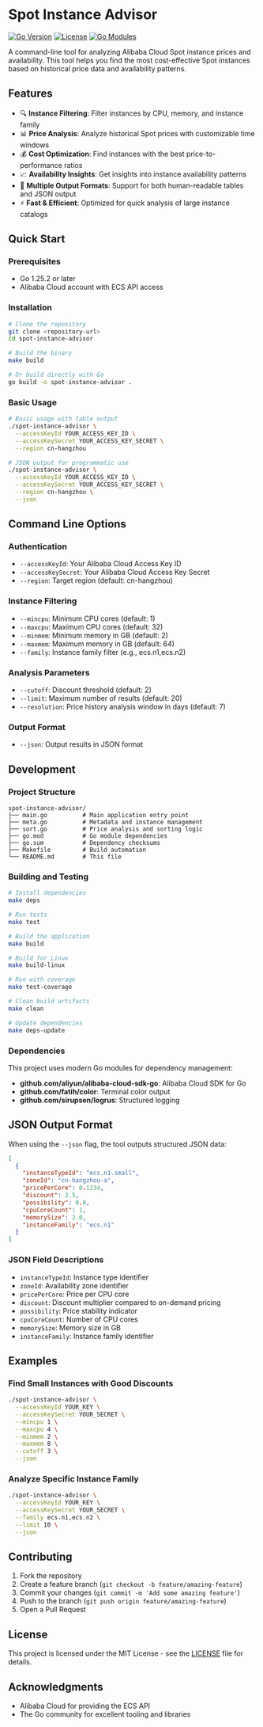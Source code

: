 # Spot Instance Advisor

[![Go Version](https://img.shields.io/badge/Go-1.25.2-blue.svg)](https://golang.org/)
[![License](https://img.shields.io/badge/License-MIT-green.svg)](LICENSE)
[![Go Modules](https://img.shields.io/badge/Go%20Modules-Enabled-blue.svg)](go.mod)

A command-line tool for analyzing Alibaba Cloud Spot instance prices and availability. This tool helps you find the most cost-effective Spot instances based on historical price data and availability patterns.

## Features

- 🔍 **Instance Filtering**: Filter instances by CPU, memory, and instance family
- 📊 **Price Analysis**: Analyze historical Spot prices with customizable time windows
- 💰 **Cost Optimization**: Find instances with the best price-to-performance ratios
- 📈 **Availability Insights**: Get insights into instance availability patterns
- 🎯 **Multiple Output Formats**: Support for both human-readable tables and JSON output
- ⚡ **Fast & Efficient**: Optimized for quick analysis of large instance catalogs

## Quick Start

### Prerequisites

- Go 1.25.2 or later
- Alibaba Cloud account with ECS API access

### Installation

```bash
# Clone the repository
git clone <repository-url>
cd spot-instance-advisor

# Build the binary
make build

# Or build directly with Go
go build -o spot-instance-advisor .
```

### Basic Usage

```bash
# Basic usage with table output
./spot-instance-advisor \
  --accessKeyId YOUR_ACCESS_KEY_ID \
  --accessKeySecret YOUR_ACCESS_KEY_SECRET \
  --region cn-hangzhou

# JSON output for programmatic use
./spot-instance-advisor \
  --accessKeyId YOUR_ACCESS_KEY_ID \
  --accessKeySecret YOUR_ACCESS_KEY_SECRET \
  --region cn-hangzhou \
  --json
```

## Command Line Options

### Authentication

- `--accessKeyId`: Your Alibaba Cloud Access Key ID
- `--accessKeySecret`: Your Alibaba Cloud Access Key Secret
- `--region`: Target region (default: cn-hangzhou)

### Instance Filtering

- `--mincpu`: Minimum CPU cores (default: 1)
- `--maxcpu`: Maximum CPU cores (default: 32)
- `--minmem`: Minimum memory in GB (default: 2)
- `--maxmem`: Maximum memory in GB (default: 64)
- `--family`: Instance family filter (e.g., ecs.n1,ecs.n2)

### Analysis Parameters

- `--cutoff`: Discount threshold (default: 2)
- `--limit`: Maximum number of results (default: 20)
- `--resolution`: Price history analysis window in days (default: 7)

### Output Format

- `--json`: Output results in JSON format

## Development

### Project Structure

```tree
spot-instance-advisor/
├── main.go          # Main application entry point
├── meta.go          # Metadata and instance management
├── sort.go          # Price analysis and sorting logic
├── go.mod           # Go module dependencies
├── go.sum           # Dependency checksums
├── Makefile         # Build automation
└── README.md        # This file
```

### Building and Testing

```bash
# Install dependencies
make deps

# Run tests
make test

# Build the application
make build

# Build for Linux
make build-linux

# Run with coverage
make test-coverage

# Clean build artifacts
make clean

# Update dependencies
make deps-update
```

### Dependencies

This project uses modern Go modules for dependency management:

- **github.com/aliyun/alibaba-cloud-sdk-go**: Alibaba Cloud SDK for Go
- **github.com/fatih/color**: Terminal color output
- **github.com/sirupsen/logrus**: Structured logging

## JSON Output Format

When using the `--json` flag, the tool outputs structured JSON data:

```json
[
  {
    "instanceTypeId": "ecs.n1.small",
    "zoneId": "cn-hangzhou-a",
    "pricePerCore": 0.1234,
    "discount": 2.5,
    "possibility": 0.8,
    "cpuCoreCount": 1,
    "memorySize": 2.0,
    "instanceFamily": "ecs.n1"
  }
]
```

### JSON Field Descriptions

- `instanceTypeId`: Instance type identifier
- `zoneId`: Availability zone identifier
- `pricePerCore`: Price per CPU core
- `discount`: Discount multiplier compared to on-demand pricing
- `possibility`: Price stability indicator
- `cpuCoreCount`: Number of CPU cores
- `memorySize`: Memory size in GB
- `instanceFamily`: Instance family identifier

## Examples

### Find Small Instances with Good Discounts

```bash
./spot-instance-advisor \
  --accessKeyId YOUR_KEY \
  --accessKeySecret YOUR_SECRET \
  --mincpu 1 \
  --maxcpu 4 \
  --minmem 2 \
  --maxmem 8 \
  --cutoff 3 \
  --json
```

### Analyze Specific Instance Family

```bash
./spot-instance-advisor \
  --accessKeyId YOUR_KEY \
  --accessKeySecret YOUR_SECRET \
  --family ecs.n1,ecs.n2 \
  --limit 10 \
  --json
```

## Contributing

1. Fork the repository
2. Create a feature branch (`git checkout -b feature/amazing-feature`)
3. Commit your changes (`git commit -m 'Add some amazing feature'`)
4. Push to the branch (`git push origin feature/amazing-feature`)
5. Open a Pull Request

## License

This project is licensed under the MIT License - see the [LICENSE](LICENSE) file for details.

## Acknowledgments

- Alibaba Cloud for providing the ECS API
- The Go community for excellent tooling and libraries
